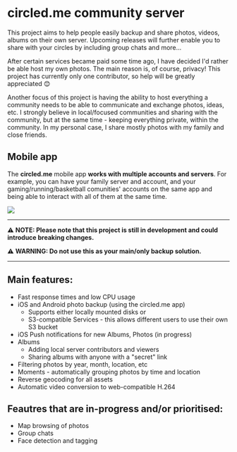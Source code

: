 # circled.me community server
This project aims to help people easily backup and share photos, videos, albums on their own server.
Upcoming releases will further enable you to share with your circles by including group chats and more...  

After certain services became paid some time ago, I have decided I'd rather be able host my own photos.
The main reason is, of course, privacy! This project has currently only one contributor, so help will be greatly appreciated 😊

Another focus of this project is having the ability to host everything a community needs to be able to communicate and exchange photos, ideas, etc.
I strongly believe in local/focused communities and sharing with the community, but at the same time - keeping everything private, within the community.
In my personal case, I share mostly photos with my family and close friends.

## Mobile app
The **circled.me** mobile app **works with multiple accounts and servers**. For example, you can have your family server and account, and your gaming/running/basketball comunities' accounts on the same app and being able to interact with all of them at the same time.

<img src="https://app.circled.me/screenshots.jpg"/>

___

⚠️ **NOTE: Please note that this project is still in development and could introduce breaking changes.**

⚠️ **WARNING: Do not use this as your main/only backup solution.**

___


## Main features:
- Fast response times and low CPU usage
- iOS and Android photo backup (using the circled.me app)
  - Supports either locally mounted disks or
  - S3-compatible Services - this allows different users to use their own S3 bucket
- iOS Push notifications for new Albums, Photos (in progress)
- Albums
  - Adding local server contributors and viewers
  - Sharing albums with anyone with a "secret" link
- Filtering photos by year, month, location, etc
- Moments - automatically grouping photos by time and location
- Reverse geocoding for all assets
- Automatic video conversion to web-compatible H.264


## Feautres that are in-progress and/or prioritised:
- Map browsing of photos
- Group chats
- Face detection and tagging


